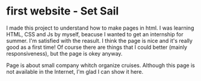 # first website - Set Sail

I made this project to understand how to make pages in html. I was learning HTML, CSS and Js by myself, beacuse I wanted to get an internship for summer.
I'm satisfied with the reasult. I think the page is nice and it's really good as a first time! Of course there are things that I could better (mainly responsiveness),
but the page is okey anyway.

Page is about small company whitch organize cruises. Although this page is not available in the Internet, I'm glad I can show it here.

